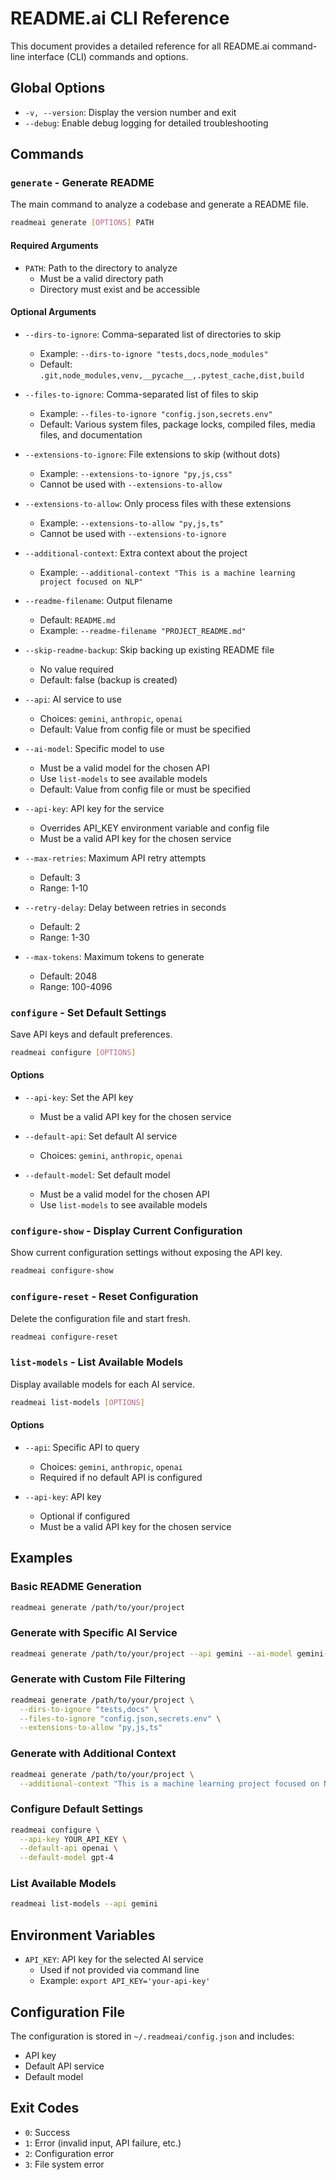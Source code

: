 # README.ai CLI Reference

This document provides a detailed reference for all README.ai command-line interface (CLI) commands and options.

## Global Options

- `-v, --version`: Display the version number and exit
- `--debug`: Enable debug logging for detailed troubleshooting

## Commands

### `generate` - Generate README

The main command to analyze a codebase and generate a README file.

```bash
readmeai generate [OPTIONS] PATH
```

#### Required Arguments
- `PATH`: Path to the directory to analyze
  - Must be a valid directory path
  - Directory must exist and be accessible

#### Optional Arguments
- `--dirs-to-ignore`: Comma-separated list of directories to skip
  - Example: `--dirs-to-ignore "tests,docs,node_modules"`
  - Default: `.git,node_modules,venv,__pycache__,.pytest_cache,dist,build`

- `--files-to-ignore`: Comma-separated list of files to skip
  - Example: `--files-to-ignore "config.json,secrets.env"`
  - Default: Various system files, package locks, compiled files, media files, and documentation

- `--extensions-to-ignore`: File extensions to skip (without dots)
  - Example: `--extensions-to-ignore "py,js,css"`
  - Cannot be used with `--extensions-to-allow`

- `--extensions-to-allow`: Only process files with these extensions
  - Example: `--extensions-to-allow "py,js,ts"`
  - Cannot be used with `--extensions-to-ignore`

- `--additional-context`: Extra context about the project
  - Example: `--additional-context "This is a machine learning project focused on NLP"`

- `--readme-filename`: Output filename
  - Default: `README.md`
  - Example: `--readme-filename "PROJECT_README.md"`

- `--skip-readme-backup`: Skip backing up existing README file
  - No value required
  - Default: false (backup is created)

- `--api`: AI service to use
  - Choices: `gemini`, `anthropic`, `openai`
  - Default: Value from config file or must be specified

- `--ai-model`: Specific model to use
  - Must be a valid model for the chosen API
  - Use `list-models` to see available models
  - Default: Value from config file or must be specified

- `--api-key`: API key for the service
  - Overrides API_KEY environment variable and config file
  - Must be a valid API key for the chosen service

- `--max-retries`: Maximum API retry attempts
  - Default: 3
  - Range: 1-10

- `--retry-delay`: Delay between retries in seconds
  - Default: 2
  - Range: 1-30

- `--max-tokens`: Maximum tokens to generate
  - Default: 2048
  - Range: 100-4096

### `configure` - Set Default Settings

Save API keys and default preferences.

```bash
readmeai configure [OPTIONS]
```

#### Options
- `--api-key`: Set the API key
  - Must be a valid API key for the chosen service

- `--default-api`: Set default AI service
  - Choices: `gemini`, `anthropic`, `openai`

- `--default-model`: Set default model
  - Must be a valid model for the chosen API
  - Use `list-models` to see available models

### `configure-show` - Display Current Configuration

Show current configuration settings without exposing the API key.

```bash
readmeai configure-show
```

### `configure-reset` - Reset Configuration

Delete the configuration file and start fresh.

```bash
readmeai configure-reset
```

### `list-models` - List Available Models

Display available models for each AI service.

```bash
readmeai list-models [OPTIONS]
```

#### Options
- `--api`: Specific API to query
  - Choices: `gemini`, `anthropic`, `openai`
  - Required if no default API is configured

- `--api-key`: API key
  - Optional if configured
  - Must be a valid API key for the chosen service

## Examples

### Basic README Generation
```bash
readmeai generate /path/to/your/project
```

### Generate with Specific AI Service
```bash
readmeai generate /path/to/your/project --api gemini --ai-model gemini-pro
```

### Generate with Custom File Filtering
```bash
readmeai generate /path/to/your/project \
  --dirs-to-ignore "tests,docs" \
  --files-to-ignore "config.json,secrets.env" \
  --extensions-to-allow "py,js,ts"
```

### Generate with Additional Context
```bash
readmeai generate /path/to/your/project \
  --additional-context "This is a machine learning project focused on NLP"
```

### Configure Default Settings
```bash
readmeai configure \
  --api-key YOUR_API_KEY \
  --default-api openai \
  --default-model gpt-4
```

### List Available Models
```bash
readmeai list-models --api gemini
```

## Environment Variables

- `API_KEY`: API key for the selected AI service
  - Used if not provided via command line
  - Example: `export API_KEY='your-api-key'`

## Configuration File

The configuration is stored in `~/.readmeai/config.json` and includes:
- API key
- Default API service
- Default model

## Exit Codes

- `0`: Success
- `1`: Error (invalid input, API failure, etc.)
- `2`: Configuration error
- `3`: File system error
